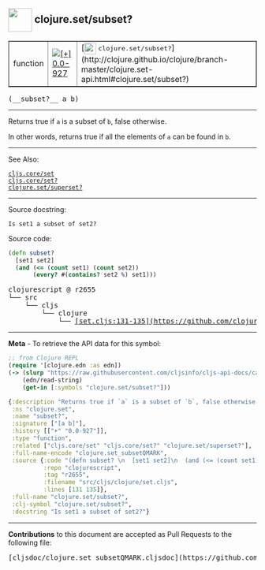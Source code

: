 ## <img width="48px" valign="middle" src="http://i.imgur.com/Hi20huC.png"> clojure.set/subset?

 <table border="1">
<tr>

<td>function</td>
<td><a href="https://github.com/cljsinfo/cljs-api-docs/tree/0.0-927"><img valign="middle" alt="[+] 0.0-927" src="https://img.shields.io/badge/+-0.0--927-lightgrey.svg"></a> </td>
<td>
[<img height="24px" valign="middle" src="http://i.imgur.com/1GjPKvB.png"> <samp>clojure.set/subset?</samp>](http://clojure.github.io/clojure/branch-master/clojure.set-api.html#clojure.set/subset?)
</td>
</tr>
</table>

 <samp>
(__subset?__ a b)<br>
</samp>

---

Returns true if `a` is a subset of `b`, false otherwise.

In other words, returns true if all the elements of `a` can be found in `b`.

---


See Also:

[`cljs.core/set`](cljs.core_set.md)<br>
[`cljs.core/set?`](cljs.core_setQMARK.md)<br>
[`clojure.set/superset?`](clojure.set_supersetQMARK.md)<br>

---

Source docstring:

```
Is set1 a subset of set2?
```

Source code:

```clj
(defn subset? 
  [set1 set2]
  (and (<= (count set1) (count set2))
       (every? #(contains? set2 %) set1)))
```

 <pre>
clojurescript @ r2655
└── src
    └── cljs
        └── clojure
            └── <ins>[set.cljs:131-135](https://github.com/clojure/clojurescript/blob/r2655/src/cljs/clojure/set.cljs#L131-L135)</ins>
</pre>


---

__Meta__ - To retrieve the API data for this symbol:

```clj
;; from Clojure REPL
(require '[clojure.edn :as edn])
(-> (slurp "https://raw.githubusercontent.com/cljsinfo/cljs-api-docs/catalog/cljs-api.edn")
    (edn/read-string)
    (get-in [:symbols "clojure.set/subset?"]))
```

```clj
{:description "Returns true if `a` is a subset of `b`, false otherwise.\n\nIn other words, returns true if all the elements of `a` can be found in `b`.",
 :ns "clojure.set",
 :name "subset?",
 :signature ["[a b]"],
 :history [["+" "0.0-927"]],
 :type "function",
 :related ["cljs.core/set" "cljs.core/set?" "clojure.set/superset?"],
 :full-name-encode "clojure.set_subsetQMARK",
 :source {:code "(defn subset? \n  [set1 set2]\n  (and (<= (count set1) (count set2))\n       (every? #(contains? set2 %) set1)))",
          :repo "clojurescript",
          :tag "r2655",
          :filename "src/cljs/clojure/set.cljs",
          :lines [131 135]},
 :full-name "clojure.set/subset?",
 :clj-symbol "clojure.set/subset?",
 :docstring "Is set1 a subset of set2?"}

```

---

__Contributions__ to this document are accepted as Pull Requests to the following file:

 <pre>
[cljsdoc/clojure.set_subsetQMARK.cljsdoc](https://github.com/cljsinfo/cljs-api-docs/blob/master/cljsdoc/clojure.set_subsetQMARK.cljsdoc)
</pre>

